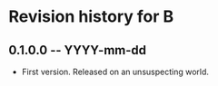 # Revision history for B

## 0.1.0.0 -- YYYY-mm-dd

* First version. Released on an unsuspecting world.
